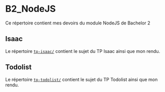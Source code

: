 # B2_NodeJS

Ce répertoire contient mes devoirs du module NodeJS de Bachelor 2

## Isaac

Le répertoire [`tp-isaac/`](./tp-isaac) contient le sujet du TP Isaac ainsi que mon rendu.

## Todolist

Le répertoire [`tp-todolist/`](./tp-todolist) contient le sujet du TP Todolist ainsi que mon rendu.
